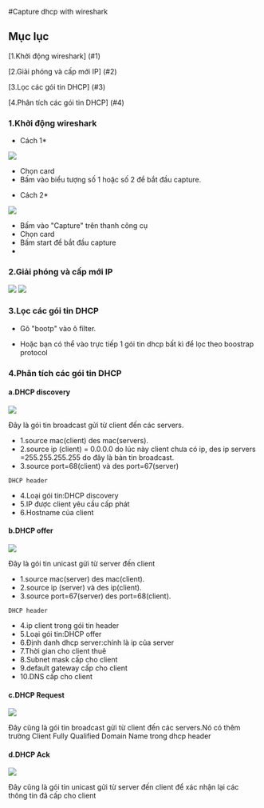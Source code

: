 #Capture dhcp with wireshark
## Mục lục
[1.Khởi động wireshark] (#1)

[2.Giải phóng và cấp mới IP] (#2)

[3.Lọc các gói tin DHCP] (#3)

[4.Phân tích các gói tin DHCP] (#4)

<a name="1"></a>
### 1.Khởi động wireshark
* Cách 1*

<img src="http://i.imgur.com/GCvnvCJ.png" />

- Chọn card
- Bấm vào biểu tượng số 1 hoặc số 2 để bắt đầu capture.

* Cách 2*

<img src="http://i.imgur.com/Nx0duCE.png" />

- Bấm vào "Capture" trên thanh công cụ
- Chọn card
- Bấm start để bắt đầu capture
-
<a name="2"></a>
### 2.Giải phóng và cấp mới IP

<img src="http://i.imgur.com/UzC72Cz.png" />

<img src="http://i.imgur.com/a3lRXTq.png" />

<a name="3"></a>
### 3.Lọc các gói tin DHCP
- Gõ "bootp" vào ô filter.

- Hoặc bạn có thể vào trực tiếp 1 gói tin dhcp bất kì để lọc theo boostrap protocol

<a name="4"></a>
### 4.Phân tích các gói tin DHCP
#### a.DHCP discovery
<img src="http://i.imgur.com/LXY7EyH.png" />

Đây là gói tin broadcast gửi từ client đến các servers.
- 1.source mac(client) des mac(servers).
- 2.source ip (client) = 0.0.0.0 do lúc này client chưa có ip, des ip servers =255.255.255.255 do đây là bản tin broadcast.
- 3.source port=68(client) và des port=67(server)

`DHCP header`

- 4.Loại gói tin:DHCP discovery
- 5.IP được client yêu cầu cấp phát
- 6.Hostname của client

#### b.DHCP offer
<img src="http://i.imgur.com/kSf1YlC.png" />

Đây là gói tin unicast gửi từ server đến client
- 1.source mac(server) des mac(client).
- 2.source ip (server) và des ip(client).
- 3.source port=67(server) des port=68(client).

`DHCP header`

- 4.ip client trong gói tin header
- 5.Loại gói tin:DHCP offer
- 6.Định danh dhcp server:chính là ip của server
- 7.Thời gian cho client thuê
- 8.Subnet mask cấp cho client
- 9.default gateway cấp cho client
- 10.DNS cấp cho client

#### c.DHCP Request
<img src="http://i.imgur.com/eDlTpxi.png" />

Đây cũng là gói tin broadcast gửi từ client đến các servers.Nó có thêm trường Client Fully Qualified Domain Name trong dhcp header


#### d.DHCP Ack

<img src="http://i.imgur.com/y9Jztbq.png" />

Đây cũng là gói tin unicast gửi từ server đến client để xác nhận lại các thông tin đã cấp cho client
